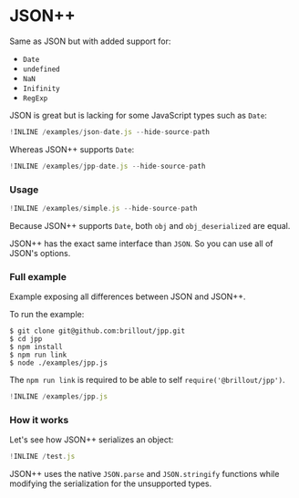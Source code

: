# JSON++

Same as JSON but with added support for:
 - `Date`
 - `undefined`
 - `NaN`
 - `Inifinity`
 - `RegExp`

JSON is great but is lacking for some JavaScript types such as `Date`:

~~~js
!INLINE /examples/json-date.js --hide-source-path
~~~

Whereas JSON++ supports `Date`:

~~~js
!INLINE /examples/jpp-date.js --hide-source-path
~~~

### Usage

~~~js
!INLINE /examples/simple.js --hide-source-path
~~~

Because JSON++ supports `Date`, both `obj` and `obj_deserialized` are equal.

JSON++ has the exact same interface than `JSON`.
So you can use all of JSON's options.

### Full example

Example exposing all differences between JSON and JSON++.

To run the example:

~~~shell
$ git clone git@github.com:brillout/jpp.git
$ cd jpp
$ npm install
$ npm run link
$ node ./examples/jpp.js
~~~

The `npm run link` is required to be able to self `require('@brillout/jpp')`.

~~~js
!INLINE /examples/jpp.js
~~~

### How it works

Let's see how JSON++ serializes an object:

~~~js
!INLINE /test.js
~~~

JSON++ uses the native `JSON.parse` and `JSON.stringify` functions while modifying the serialization for the unsupported types.
